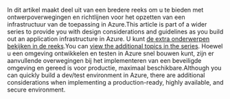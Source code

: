 <span data-ttu-id="f1b03-101">In dit artikel maakt deel uit van een bredere reeks om u te bieden met ontwerpoverwegingen en richtlijnen voor het opzetten van een infrastructuur van de toepassing in Azure.</span><span class="sxs-lookup"><span data-stu-id="f1b03-101">This article is part of a wider series to provide you with design considerations and guidelines as you build out an application infrastructure in Azure.</span></span> <span data-ttu-id="f1b03-102">U kunt [de extra onderwerpen bekijken in de reeks](#next-steps).</span><span class="sxs-lookup"><span data-stu-id="f1b03-102">You can [view the additional topics in the series](#next-steps).</span></span> <span data-ttu-id="f1b03-103">Hoewel u een omgeving ontwikkelen en testen in Azure snel bouwen kunt, zijn er aanvullende overwegingen bij het implementeren van een beveiligde omgeving en gereed is voor productie, maximaal beschikbare.</span><span class="sxs-lookup"><span data-stu-id="f1b03-103">Although you can quickly build a dev/test environment in Azure, there are additional considerations when implementing a production-ready, highly available, and secure environment.</span></span>

